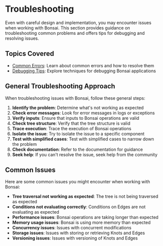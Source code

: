 # Troubleshooting

Even with careful design and implementation, you may encounter issues when working with Bonsai. This section provides guidance on troubleshooting common problems and offers tips for debugging and resolving issues.

## Topics Covered

- [Common Errors](common-errors.md): Learn about common errors and how to resolve them
- [Debugging Tips](debugging-tips.md): Explore techniques for debugging Bonsai applications

## General Troubleshooting Approach

When troubleshooting issues with Bonsai, follow these general steps:

1. **Identify the problem**: Determine what's not working as expected
2. **Check error messages**: Look for error messages in logs or exceptions
3. **Verify inputs**: Ensure that inputs to Bonsai operations are valid
4. **Check tree structure**: Verify that the tree structure is valid
5. **Trace execution**: Trace the execution of Bonsai operations
6. **Isolate the issue**: Try to isolate the issue to a specific component
7. **Test with simplified cases**: Test with simplified cases to narrow down the problem
8. **Check documentation**: Refer to the documentation for guidance
9. **Seek help**: If you can't resolve the issue, seek help from the community

## Common Issues

Here are some common issues you might encounter when working with Bonsai:

- **Tree traversal not working as expected**: The tree is not being traversed as expected
- **Conditions not evaluating correctly**: Conditions on Edges are not evaluating as expected
- **Performance issues**: Bonsai operations are taking longer than expected
- **Memory usage issues**: Bonsai is using more memory than expected
- **Concurrency issues**: Issues with concurrent modifications
- **Storage issues**: Issues with storing or retrieving Knots and Edges
- **Versioning issues**: Issues with versioning of Knots and Edges
